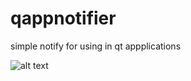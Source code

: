 # qappnotifier
simple notify for using in qt appplications

![alt text](https://github.com/SeeGeK/customNotifier/blob/master/demo/demo.png?raw=true)
